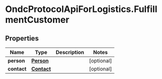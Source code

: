 # OndcProtocolApiForLogistics.FulfillmentCustomer

## Properties
Name | Type | Description | Notes
------------ | ------------- | ------------- | -------------
**person** | [**Person**](Person.md) |  | [optional] 
**contact** | [**Contact**](Contact.md) |  | [optional] 
